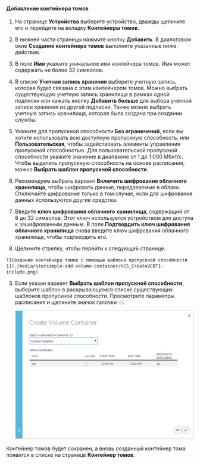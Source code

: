 <!--author=SharS last changed: 9/16/15-->

#### Добавление контейнера томов

1. На странице **Устройства** выберите устройство, дважды щелкните его и перейдите на вкладку **Контейнеры томов**.

2. В нижней части страницы нажмите кнопку **Добавить**. В диалоговом окне **Создание контейнера томов** выполните указанные ниже действия.

  1. В поле **Имя** укажите уникальное имя контейнера томов. Имя может содержать не более 32 символов.
  2. В списке **Учетная запись хранения** выберите учетную запись, которая будет связана с этим контейнером томов. Можно выбрать существующую учетную запись хранилища в рамках одной подписки или нажать кнопку **Добавить больше** для выбора учетной записи хранения из другой подписки. Также можно выбрать учетную запись хранилища, которая была создана при создании службы.
  3. Укажите для пропускной способности **Без ограничений**, если вы хотите использовать всю доступную пропускную способность, или **Пользовательская**, чтобы задействовать элементы управления пропускной способностью. Для пользовательской пропускной способности укажите значение в диапазоне от 1 до 1 000 Мбит/с. Чтобы выделить пропускную способность на основе расписания, можно **Выбрать шаблон пропускной способности**.
  4. Рекомендуем выбрать вариант **Включить шифрование облачного хранилища**, чтобы шифровать данные, передаваемые в облако. Отключайте шифрование только в том случае, если для шифрования данных используются другие средства.
  5. Введите **ключ шифрования облачного хранилища**, содержащий от 8 до 32 символов. Этот ключ используется устройством для доступа к зашифрованным данным. В поле **Подтвердить ключ шифрования облачного хранилища** снова введите ключ шифрования облачного хранилища, чтобы подтвердить его.
  6. Щелкните стрелку, чтобы перейти к следующей странице.

    ![Создание контейнера томов с помощью шаблона пропускной способности 1](./media/storsimple-add-volume-container/HCS_CreateVCBT1-include.png)

3. Если указан вариант **Выбрать шаблон пропускной способности**, выберите шаблон в раскрывающемся списке существующих шаблонов пропускной способности. Просмотрите параметры расписания и щелкните значок галочки ![значок галочки](./media/storsimple-configure-new-storage-account/HCS_CheckIcon-include.png).

    ![Создание контейнера томов с помощью шаблона пропускной способности 2](./media/storsimple-add-volume-container/HCS_CreateVCBT2-include.png)

Контейнер томов будет сохранен, а вновь созданный контейнер тома появится в списке на странице **Контейнер томов**.
 

<!---HONumber=Oct15_HO3-->